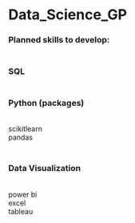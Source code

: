 # Data_Science_GP

### Planned skills to develop: 

### <br /> SQL
### <br /> Python (packages)
<br />  scikitlearn
<br />  pandas
### <br /> Data Visualization
<br />  power bi
<br />  excel
<br />  tableau
